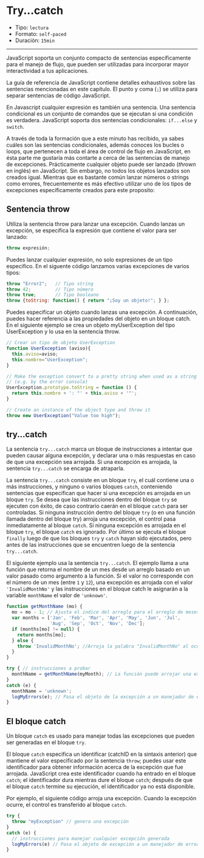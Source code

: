 # Try...catch

* Tipo: `lectura`
* Formato: `self-paced`
* Duración: `15min`

***

JavaScript soporta un conjunto compacto de sentencias específicamente para el
manejo de flujo, que pueden ser utilizadas para incorporar mayor interactividad
a tus aplicaciones.

La guía de referencia de JavaScript contiene detalles exhaustivos sobre las
sentencias mencionadas en este capítulo. El punto y coma (`;`) se utiliza para
separar sentencias de código JavaScript.

En Javascript cualquier expresión es también una sentencia. Una sentencia
condicional es un conjunto de comandos que se ejecutan si una condición es
verdadera. JavaScript soporta dos sentencias condicionales: `if...else` y
`switch`.

A través de toda la formación que a este minuto has recibido, ya sabes cuáles
son las sentencias condicionales, además conoces los bucles o loops, que
pertenecen a toda el área de control de flujo en JavaScript, en ésta parte me
gustaría más contarte a cerca de las sentencias de manejo de excepciones.
Prácticamente cualquier objeto puede ser lanzado (_thrown_ en inglés) en
JavaScript. Sin embargo, no todos los objetos lanzados son creados igual.
Mientras que es bastante común lanzar números o strings como errores,
frecuentemente es más efectivo utilizar uno de los tipos de excepciones
específicamente creados para este proposito:

## Sentencia throw

Utiliza la sentencia throw para lanzar una excepción. Cuando lanzas un
excepción, se especifica la expresión que contiene el valor para ser lanzado:

```js
throw expresión;
```

Puedes lanzar cualquier expresión, no solo expresiones de un tipo especifico. En
el siguente código lanzamos varias excepciones de varios tipos:

```js
throw "Error2";   // Tipo string
throw 42;         // Tipo número
throw true;       // Tipo booleano
throw {toString: function() { return "¡Soy un objeto!"; } };
```

Puedes especificar un objeto cuando lanzas una excepción. A continuación, puedes
hacer referencia a las propiedades del objeto en un bloque catch. En el
siguiente ejemplo se crea un objeto myUserException del tipo UserException y lo
usa en la sentencia throw.

```js
// Crear un tipo de objeto UserException
function UserException (aviso){
  this.aviso=aviso;
  this.nombre="UserException";
}

// Make the exception convert to a pretty string when used as a string
// (e.g. by the error console)
UserException.prototype.toString = function () {
  return this.nombre + ': "' + this.aviso + '"';
}

// Create an instance of the object type and throw it
throw new UserException("Value too high");
```

## try...catch

La sentencia `try...catch` marca un bloque de instrucciones a intentar que
pueden causar alguna excepción, y declarar una o más respuestas en caso de que
una excepción sea arrojada. Si una excepción es arrojada, la sentencia
`try...catch` se encarga de atraparla.

La sentencia `try...catch` consiste en un bloque `try`, el cuál contiene una o
más instrucciones, y ninguno o varios bloques `catch`, conteniendo sentencias
que especifican que hacer si una excepción es arrojada en un bloque `try`. Se
desea que las instrucciones dentro del bloque `try` se ejecuten con éxito, de
caso contrario caerán en el bloque `catch` para ser controladas. Si ninguna
instrucción dentro del bloque `try` (o en una función llamada dentro del bloque
try) arroja una excepción, el control pasa inmediatamente al bloque `catch`. Si
ninguna excepción es arrojada en el bloque `try`, el bloque `catch` es ignorado.
Por último se ejecuta el bloque `finally` luego de que los bloques `try` y
`catch` hayan sido ejecutados, pero antes de las instrucciones que se encuentren
luego de la sentencia `try...catch`.

El siguiente ejemplo usa la sentencia `try...catch`. El ejemplo llama a una
función que retorna el nombre de un mes desde un arreglo basado en un valor
pasado como argumento a la función. Si el valor no corresponde con el número de
un mes (entre `1` y `12`), una excepción es arrojada con el valor
`'InvalidMonthNo'` y las instrucciones en el bloque catch le asignarán a la
variable `monthName` el valor de `'unknown'`.

```js
function getMonthName (mo) {
  mo = mo - 1; // Ajusta el indice del arreglo para el arreglo de meses (1=Jan, 12=Dec)
  var months = ['Jan', 'Feb', 'Mar', 'Apr', 'May', 'Jun', 'Jul',
                'Aug', 'Sep', 'Oct', 'Nov', 'Dec'];
  if (months[mo] != null) {
    return months[mo];
  } else {
    throw 'InvalidMonthNo'; //Arroja la palabra "InvalidMonthNo" al ocurrir una excepción
  }
}

try { // instrucciones a probar
  monthName = getMonthName(myMonth); // La función puede arrojar una excepción
}
catch (e) {
  monthName = 'unknown';
  logMyErrors(e); // Pasa el objeto de la excepción a un manejador de errores
}
```

## El bloque catch

Un bloque `catch` es usado para manejar todas las excepciones que pueden ser
generadas en el bloque `try`.

El bloque `catch` especifica un identificar (catchID en la sintaxis anterior)
que mantiene el valor especificado por la sentencia `throw`; puedes usar este
identificador para obtener información acerca de la excepción que fue arrojada.
JavaScript crea este identificador cuando ha entrado en el bloque `catch`; el
identificador dura mientras dure el bloque `catch`; después de que el bloque
`catch` termine su ejecución, el identificador ya no está disponible.

Por ejemplo, el siguiente código arroja una excepción. Cuando la excepción
ocurre, el control es transferido al bloque `catch`.

```js
try {
  throw "myException" // genera una excepción
}
catch (e) {
  // instrucciones para manejar cualquier excepción generada
  logMyErrors(e) // Pasa el objeto de excepción a un manejador de errores
}
```
